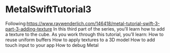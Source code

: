 # MetalSwiftTutorial3
Following:https://www.raywenderlich.com/146418/metal-tutorial-swift-3-part-3-adding-texture
In this third part of the series, you’ll learn how to add a texture to the cube. As you work through this tutorial, you’ll learn:
How to reuse uniform buffers
How to apply textures to a 3D model
How to add touch input to your app
How to debug Metal
